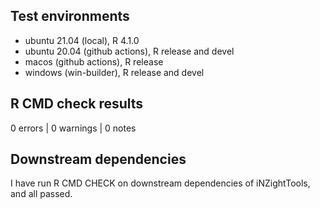 ## Test environments

- ubuntu 21.04 (local), R 4.1.0
- ubuntu 20.04 (github actions), R release and devel
- macos (github actions), R release
- windows (win-builder), R release and devel

## R CMD check results

0 errors | 0 warnings | 0 notes

## Downstream dependencies

I have run R CMD CHECK on downstream dependencies of iNZightTools, and all passed.
